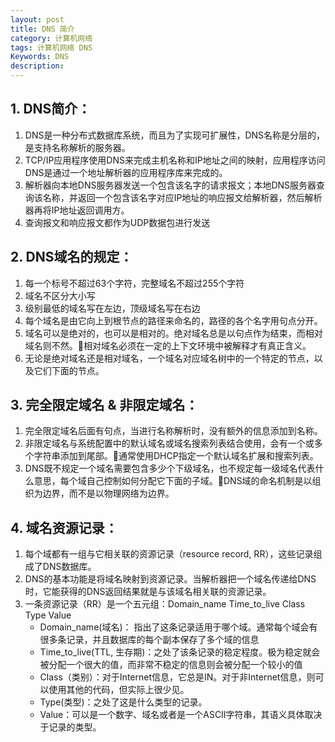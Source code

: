 ```yaml
---
layout: post
title: DNS 简介
category: 计算机网络
tags: 计算机网络 DNS
Keywords: DNS
description:
---
```

## 1. DNS简介：
1. DNS是一种分布式数据库系统，而且为了实现可扩展性，DNS名称是分层的，是支持名称解析的服务器。
2. TCP/IP应用程序使用DNS来完成主机名称和IP地址之间的映射，应用程序访问DNS是通过一个地址解析器的应用程序库来完成的。
3. 解析器向本地DNS服务器发送一个包含该名字的请求报文；本地DNS服务器查询该名称，并返回一个包含该名字对应IP地址的响应报文给解析器，然后解析器再将IP地址返回调用方。
4. 查询报文和响应报文都作为UDP数据包进行发送
## 2. DNS域名的规定：
1. 每一个标号不超过63个字符，完整域名不超过255个字符
2. 域名不区分大小写
3. 级别最低的域名写在左边，顶级域名写在右边
4. 每个域名是由它向上到根节点的路径来命名的，路径的各个名字用句点分开。
5. 域名可以是绝对的，也可以是相对的。绝对域名总是以句点作为结束，而相对域名则不然。相对域名必须在一定的上下文环境中被解释才有真正含义。
6. 无论是绝对域名还是相对域名，一个域名对应域名树中的一个特定的节点，以及它们下面的节点。
## 3. 完全限定域名 & 非限定域名：
1. 完全限定域名后面有句点，当进行名称解析时，没有额外的信息添加到名称。
2. 非限定域名与系统配置中的默认域名或域名搜索列表结合使用，会有一个或多个字符串添加到尾部。通常使用DHCP指定一个默认域名扩展和搜索列表。
3. DNS既不规定一个域名需要包含多少个下级域名，也不规定每一级域名代表什么意思，每个域自己控制如何分配它下面的子域。DNS域的命名机制是以组织为边界，而不是以物理网络为边界。
## 4. 域名资源记录：
1. 每个域都有一组与它相关联的资源记录（resource record, RR），这些记录组成了DNS数据库。
2. DNS的基本功能是将域名映射到资源记录。当解析器把一个域名传递给DNS时，它能获得的DNS返回结果就是与该域名相关联的资源记录。
3. 一条资源记录（RR）是一个五元组：Domain_name  Time_to_live  Class Type  Value
    * Domain_name(域名)： 指出了这条记录适用于哪个域。通常每个域会有很多条记录，并且数据库的每个副本保存了多个域的信息
    * Time_to_live(TTL, 生存期)：之处了该条记录的稳定程度。极为稳定就会被分配一个很大的值，而非常不稳定的信息则会被分配一个较小的值
    * Class（类别）：对于Internet信息，它总是IN。对于非Internet信息，则可以使用其他的代码，但实际上很少见。
    * Type(类型)：之处了这是什么类型的记录。
    * Value：可以是一个数字、域名或者是一个ASCII字符串，其语义具体取决于记录的类型。
